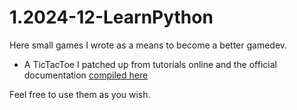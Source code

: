 # 1.2024-12-LearnPython

Here small games I wrote as a means to become a better gamedev.

- A TicTacToe I patched up from tutorials online and the official documentation [compiled here](https://www.programiz.com/online-compiler/9Wvc4AlGD3hk0Ê)

Feel free to use them as you wish.
